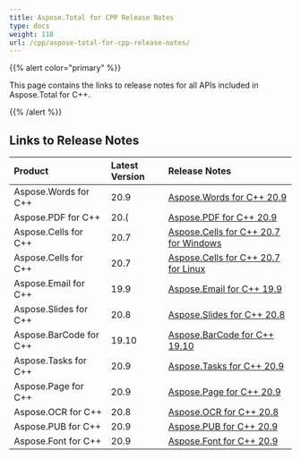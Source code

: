 ```yaml
---
title: Aspose.Total for CPP Release Notes
type: docs
weight: 110
url: /cpp/aspose-total-for-cpp-release-notes/
---
```


{{% alert color="primary" %}}

This page contains the links to release notes for all APIs included in Aspose.Total for C++.

{{% /alert %}}

## **Links to Release Notes**

|**Product**|**Latest Version**|**Release Notes**|
| :- | :- | :- |
|Aspose.Words for C++|20.9|[Aspose.Words for C++ 20.9](/words/cpp/aspose-words-for-cpp-20-9-release-notes)|
|Aspose.PDF for C++|20.(|[Aspose.PDF for C++ 20.9](/pdf/cpp/aspose-pdf-for-cpp-20-9-release-notes)|
|Aspose.Cells for C++|20.7|[Aspose.Cells for C++ 20.7 for Windows](/cells/cpp/aspose-cells-for-cpp-20-7-release-notes-windows/)|
|Aspose.Cells for C++|20.7|[Aspose.Cells for C++ 20.7 for Linux](/cells/cpp/aspose-cells-for-cpp-20-7-release-notes-linux/)|
|Aspose.Email for C++|19.9|[Aspose.Email for C++ 19.9](/email/cpp/aspose-email-for-cpp-19-9-release-notes)|
|Aspose.Slides for C++|20.8|[Aspose.Slides for C++ 20.8](/slides/cpp/aspose-slides-for-cpp-20-8-release-notes)|
|Aspose.BarCode for C++|19.10|[Aspose.BarCode for C++ 19.10](/barcode/cpp/aspose-barcode-for-cpp-19-10-release-notes)|
|Aspose.Tasks for C++|20.9|[Aspose.Tasks for C++ 20.9](/tasks/cpp/aspose-tasks-for-cpp-20-9-release-notes)|
|Aspose.Page for C++|20.9|[Aspose.Page for C++ 20.9](/page/cpp/aspose-page-for-cpp-20-9-release-notes)|
|Aspose.OCR for C++|20.8|[Aspose.OCR for C++ 20.8](/ocr/cpp/aspose-ocr-for-cpp-20-8-release-notes/)|
|Aspose.PUB for C++|20.9|[Aspose.PUB for C++ 20.9](/pub/cpp/aspose-pub-for-cpp-20-9-release-notes)|
|Aspose.Font for C++|20.9|[Aspose.Font for C++ 20.9](/font/cpp/aspose-font-for-cpp-20-9-release-notes)|